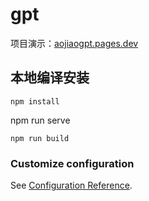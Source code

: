 # gpt

项目演示：[aojiaogpt.pages.dev](https://aojiaogpt.pages.dev/)

## 本地编译安装
```
npm install
```
npm run serve
```
npm run build
```


### Customize configuration
See [Configuration Reference](https://cli.vuejs.org/config/).

